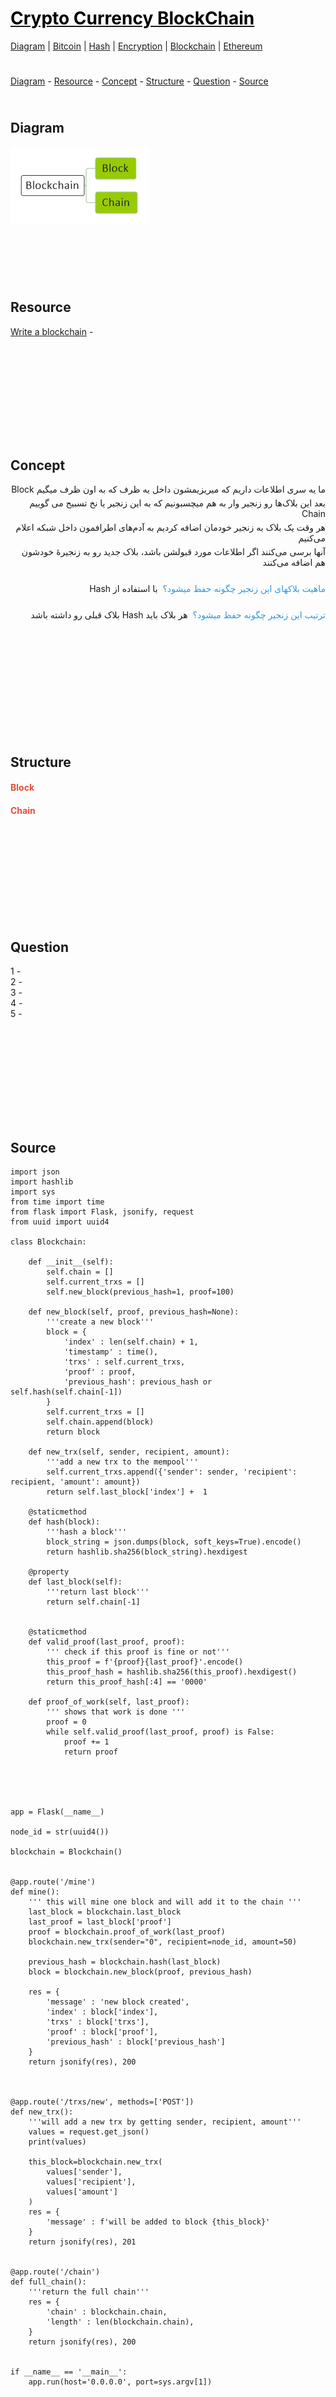 <style>
.md0{padding-bottom: 150px;}
.md1{padding-bottom: 75px;}
.md2{padding-bottom: 50px;}
.md3{padding-bottom: 25px;}
.md4{padding-bottom: 5px;}
.md5{padding-bottom: 10px;}
table{border: 0px solid black;}
.tbl1 td#header{background-color: D1ECCF}
.tbl1 tr#header{background-color: D1ECCF}
.red{color:#E74C3C}
.blue{color:#3498DB}
.green{color:##28B463}
</style>

# [<span style="color:black;">Crypto Currency BlockChain</span>](CryptoCurrency.md)
[Diagram](CryptoCurrency-Diagram.md) | 
[Bitcoin](CryptoCurrency-Bitcoin.md) |
[Hash](CryptoCurrency-Hash.md) |
[Encryption](CryptoCurrency-Encryption.md) |
[Blockchain](CryptoCurrency-Blockchain.md) |
[Ethereum](CryptoCurrency-Ethereum.md)

<div class="md3"></div>
<a href="#diagram">Diagram</a> - 
<a href="#resource">Resource</a> - 
<a href="#concept">Concept</a> - 
<a href="#structure">Structure</a> - 
<a href="#question">Question</a> - 
<a href="#source">Source</a>

<div class="md3"></div>

## Diagram

![](Diagram/CryptoCurrency-Blockchain.jpeg)






<div class="md1"></div>

## Resource

<a target="_blank" href="https://hackernoon.com/learn-blockchains-by-building-one-117428612f46">Write a blockchain</a> -






<div class="md0"></div>

## Concept

<div dir="rtl">
<div class="md4">ما یه سری اطلاعات داریم که میریزیمشون داخل یه ظرف که به اون ظرف میگیم Block</div>
<div class="md4">بعد این بلاک‌ها رو زنجیر وار به هم میچسبونیم که به این زنجیر یا نخ تسبیح می گوییم Chain </div>
<div class="md4">هر وقت یک بلاک به زنجیر خودمان اضافه کردیم به آدم‌های اطرافمون داخل شبکه اعلام می‌کنیم</div>
<div class="md3">آنها برسی‌ می‌‌کنند اگر اطلاعات مورد قبولشن باشد، بلاک جدید رو به زنجیرهٔ خودشون هم اضافه می‌‌کنند</div>

<div class="md3">
<span class="blue">ماهیت بلاکهای این زنجیر چگونه حفظ میشود؟</span>&nbsp;&nbsp;<span>با استفاده از Hash</span>
</div>

<div class="md3">
<span class="blue">ترتیب این زنجیر چگونه حفظ میشود؟</span>&nbsp;&nbsp;<span>هر بلاک باید Hash بلاک قبلی‌ رو داشته باشد</span>
</div>

<div class="md4"></div>
<div class="md4"></div>
</div>






<div class="md0"></div>

## Structure

#### <span class="red">Block</span>

#### <span class="red">Chain</span>



<div class="md0"></div>

## Question

1 -
<br>
2 - 
<br>
3 - 
<br>
4 - 
<br>
5 - 





<div class="md0"></div>

## Source

    import json
    import hashlib
    import sys
    from time import time
    from flask import Flask, jsonify, request
    from uuid import uuid4

    class Blockchain: 

        def __init__(self):
            self.chain = []
            self.current_trxs = []
            self.new_block(previous_hash=1, proof=100)

        def new_block(self, proof, previous_hash=None):
            '''create a new block'''
            block = {
                'index' : len(self.chain) + 1,
                'timestamp' : time(),
                'trxs' : self.current_trxs,
                'proof' : proof,
                'previous_hash': previous_hash or self.hash(self.chain[-1])
            }
            self.current_trxs = []
            self.chain.append(block)
            return block

        def new_trx(self, sender, recipient, amount):
            '''add a new trx to the mempool'''
            self.current_trxs.append({'sender': sender, 'recipient': recipient, 'amount': amount})
            return self.last_block['index'] +  1

        @staticmethod
        def hash(block):
            '''hash a block'''
            block_string = json.dumps(block, soft_keys=True).encode()
            return hashlib.sha256(block_string).hexdigest

        @property
        def last_block(self):
            '''return last block'''
            return self.chain[-1]


        @staticmethod
        def valid_proof(last_proof, proof):
            ''' check if this proof is fine or not'''
            this_proof = f'{proof}{last_proof}'.encode()
            this_proof_hash = hashlib.sha256(this_proof).hexdigest()
            return this_proof_hash[:4] == '0000'

        def proof_of_work(self, last_proof):
            ''' shows that work is done '''
            proof = 0 
            while self.valid_proof(last_proof, proof) is False:
                proof += 1
                return proof





    app = Flask(__name__)

    node_id = str(uuid4())

    blockchain = Blockchain()


    @app.route('/mine')
    def mine():
        ''' this will mine one block and will add it to the chain '''
        last_block = blockchain.last_block
        last_proof = last_block['proof']
        proof = blockchain.proof_of_work(last_proof)
        blockchain.new_trx(sender="0", recipient=node_id, amount=50)

        previous_hash = blockchain.hash(last_block)
        block = blockchain.new_block(proof, previous_hash)

        res = {
            'message' : 'new block created',
            'index' : block['index'],
            'trxs' : block['trxs'],
            'proof' : block['proof'],
            'previous_hash' : block['previous_hash']
        }
        return jsonify(res), 200



    @app.route('/trxs/new', methods=['POST'])
    def new_trx():
        '''will add a new trx by getting sender, recipient, amount'''
        values = request.get_json()
        print(values)
        
        this_block=blockchain.new_trx(
            values['sender'], 
            values['recipient'], 
            values['amount']
        )
        res = {
            'message' : f'will be added to block {this_block}'
        }
        return jsonify(res), 201
        

    @app.route('/chain')
    def full_chain():
        '''return the full chain'''
        res = {
            'chain' : blockchain.chain,
            'length' : len(blockchain.chain),
        }
        return jsonify(res), 200


    if __name__ == '__main__':
        app.run(host='0.0.0.0', port=sys.argv[1])
